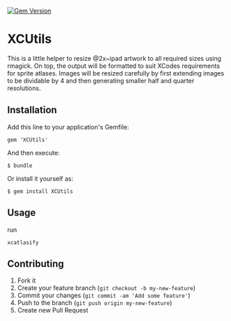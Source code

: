 [![Gem Version](https://badge.fury.io/rb/XCUtils.svg)](http://badge.fury.io/rb/XCUtils)

# XCUtils

This is a little helper to resize @2x~ipad artwork to all required sizes using rmagick.
On top, the output will be formatted to suit XCodes requirements for sprite atlases.
Images will be resized carefully by first extending images to be dividable by 4 and then generating smaller half and quarter resolutions.

## Installation

Add this line to your application's Gemfile:

    gem 'XCUtils'

And then execute:

    $ bundle

Or install it yourself as:

    $ gem install XCUtils

## Usage

run

    xcatlasify

## Contributing

1. Fork it
2. Create your feature branch (`git checkout -b my-new-feature`)
3. Commit your changes (`git commit -am 'Add some feature'`)
4. Push to the branch (`git push origin my-new-feature`)
5. Create new Pull Request
